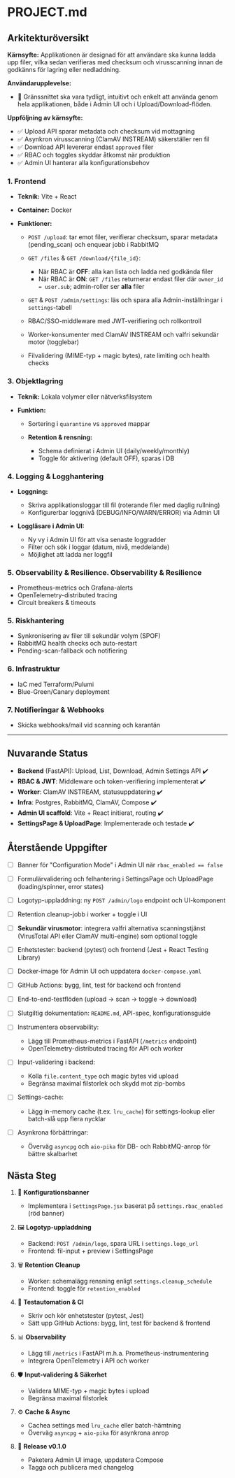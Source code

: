 # PROJECT.md

## Arkitekturöversikt

**Kärnsyfte:**
Applikationen är designad för att användare ska kunna ladda upp filer, vilka sedan verifieras med checksum och virusscanning innan de godkänns för lagring eller nedladdning.

**Användarupplevelse:**

* 🎨 Gränssnittet ska vara tydligt, intuitivt och enkelt att använda genom hela applikationen, både i Admin UI och i Upload/Download-flöden.

**Uppföljning av kärnsyfte:**

* ✅ Upload API sparar metadata och checksum vid mottagning
* ✅ Asynkron virusscanning (ClamAV INSTREAM) säkerställer ren fil
* ✅ Download API levererar endast `approved` filer
* ✅ RBAC och toggles skyddar åtkomst när produktion
* ✅ Admin UI hanterar alla konfigurationsbehov

### 1. Frontend

* **Teknik:** Vite + React
* **Container:** Docker
* **Funktioner:**

  * `POST /upload`: tar emot filer, verifierar checksum, sparar metadata (pending\_scan) och enquear jobb i RabbitMQ
  * `GET /files` & `GET /download/{file_id}`:

    * När RBAC är **OFF**: alla kan lista och ladda ned godkända filer
    * När RBAC är **ON**: `GET /files` returnerar endast filer där `owner_id = user.sub`; admin-roller ser **alla** filer
  * `GET` & `POST /admin/settings`: läs och spara alla Admin-inställningar i `settings`-tabell
  * RBAC/SSO-middleware med JWT-verifiering och rollkontroll
  * Worker-konsumenter med ClamAV INSTREAM och valfri sekundär motor (togglebar)
  * Filvalidering (MIME-typ + magic bytes), rate limiting och health checks

### 3. Objektlagring

* **Teknik:** Lokala volymer eller nätverksfilsystem
* **Funktion:**

  * Sortering i `quarantine` vs `approved` mappar
  * **Retention & rensning:**

    * Schema definierat i Admin UI (daily/weekly/monthly)
    * Toggle för aktivering (default OFF), sparas i DB

### 4. Logging & Logghantering

* **Loggning:**

  * Skriva applikationsloggar till fil (roterande filer med daglig rullning)
  * Konfigurerbar loggnivå (DEBUG/INFO/WARN/ERROR) via Admin UI
* **Loggläsare i Admin UI:**

  * Ny vy i Admin UI för att visa senaste loggradder
  * Filter och sök i loggar (datum, nivå, meddelande)
  * Möjlighet att ladda ner loggfil

### 5. Observability & Resilience. Observability & Resilience

* Prometheus-metrics och Grafana-alerts
* OpenTelemetry-distributed tracing
* Circuit breakers & timeouts

### 5. Riskhantering

* Synkronisering av filer till sekundär volym (SPOF)
* RabbitMQ health checks och auto-restart
* Pending-scan-fallback och notifiering

### 6. Infrastruktur

* IaC med Terraform/Pulumi
* Blue-Green/Canary deployment

### 7. Notifieringar & Webhooks

* Skicka webhooks/mail vid scanning och karantän

---

## Nuvarande Status

* **Backend** (FastAPI): Upload, List, Download, Admin Settings API ✔️
* **RBAC & JWT**: Middleware och token-verifiering implementerat ✔️
* **Worker**: ClamAV INSTREAM, statusuppdatering ✔️
* **Infra**: Postgres, RabbitMQ, ClamAV, Compose ✔️
* **Admin UI scaffold**: Vite + React initierat, routing ✔️
* **SettingsPage & UploadPage**: Implementerade och testade ✔️

## Återstående Uppgifter

* [ ] Banner för "Configuration Mode" i Admin UI när `rbac_enabled == false`
* [ ] Formulärvalidering och felhantering i SettingsPage och UploadPage (loading/spinner, error states)
* [ ] Logotyp-uppladdning: ny `POST /admin/logo` endpoint och UI-komponent
* [ ] Retention cleanup-jobb i worker + toggle i UI
* [ ] **Sekundär virusmotor**: integrera valfri alternativa scanningstjänst (VirusTotal API eller ClamAV multi-engine) som optional toggle
* [ ] Enhetstester: backend (pytest) och frontend (Jest + React Testing Library)
* [ ] Docker-image för Admin UI och uppdatera `docker-compose.yaml`
* [ ] GitHub Actions: bygg, lint, test för backend och frontend
* [ ] End-to-end-testflöden (upload → scan → toggle → download)
* [ ] Slutgiltig dokumentation: `README.md`, API-spec, konfigurationsguide
* [ ] Instrumentera observability:

  * Lägg till Prometheus-metrics i FastAPI (`/metrics` endpoint)
  * OpenTelemetry-distributed tracing för API och worker
* [ ] Input-validering i backend:

  * Kolla `file.content_type` och magic bytes vid upload
  * Begränsa maximal filstorlek och skydd mot zip-bombs
* [ ] Settings-cache:

  * Lägg in-memory cache (t.ex. `lru_cache`) för settings-lookup eller batch-slå upp flera nycklar
* [ ] Asynkrona förbättringar:

  * Överväg `asyncpg` och `aio-pika` för DB- och RabbitMQ-anrop för bättre skalbarhet

## Nästa Steg

1. 🔔 **Konfigurationsbanner**

   * Implementera i `SettingsPage.jsx` baserat på `settings.rbac_enabled` (röd banner)
2. 🖼️ **Logotyp-uppladdning**

   * Backend: `POST /admin/logo`, spara URL i `settings.logo_url`
   * Frontend: fil-input + preview i SettingsPage
3. 🗑️ **Retention Cleanup**

   * Worker: schemalägg rensning enligt `settings.cleanup_schedule`
   * Frontend: toggle för `retention_enabled`
4. 🧪 **Testautomation & CI**

   * Skriv och kör enhetstester (pytest, Jest)
   * Sätt upp GitHub Actions: bygg, lint, test för backend & frontend
5. 📊 **Observability**

   * Lägg till `/metrics` i FastAPI m.h.a. Prometheus-instrumentering
   * Integrera OpenTelemetry i API och worker
6. 🛡 **Input‑validering & Säkerhet**

   * Validera MIME-typ + magic bytes i upload
   * Begränsa maximal filstorlek
7. ⚙️ **Cache & Async**

   * Cachea settings med `lru_cache` eller batch-hämtning
   * Överväg `asyncpg` + `aio-pika` för asynkrona anrop
8. 🎯 **Release v0.1.0**

   * Paketera Admin UI image, uppdatera Compose
   * Tagga och publicera med changelog

